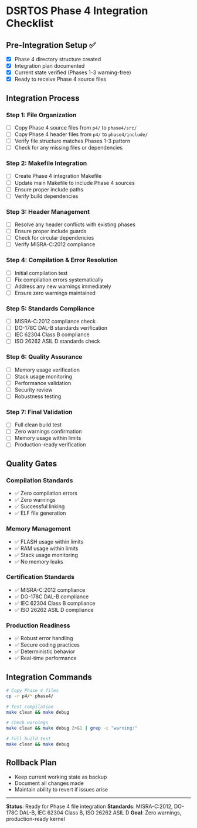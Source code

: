 # DSRTOS Phase 4 Integration Checklist

## Pre-Integration Setup ✅
- [x] Phase 4 directory structure created
- [x] Integration plan documented
- [x] Current state verified (Phases 1-3 warning-free)
- [x] Ready to receive Phase 4 source files

## Integration Process

### Step 1: File Organization
- [ ] Copy Phase 4 source files from `p4/` to `phase4/src/`
- [ ] Copy Phase 4 header files from `p4/` to `phase4/include/`
- [ ] Verify file structure matches Phases 1-3 pattern
- [ ] Check for any missing files or dependencies

### Step 2: Makefile Integration
- [ ] Create Phase 4 integration Makefile
- [ ] Update main Makefile to include Phase 4 sources
- [ ] Ensure proper include paths
- [ ] Verify build dependencies

### Step 3: Header Management
- [ ] Resolve any header conflicts with existing phases
- [ ] Ensure proper include guards
- [ ] Check for circular dependencies
- [ ] Verify MISRA-C:2012 compliance

### Step 4: Compilation & Error Resolution
- [ ] Initial compilation test
- [ ] Fix compilation errors systematically
- [ ] Address any new warnings immediately
- [ ] Ensure zero warnings maintained

### Step 5: Standards Compliance
- [ ] MISRA-C:2012 compliance check
- [ ] DO-178C DAL-B standards verification
- [ ] IEC 62304 Class B compliance
- [ ] ISO 26262 ASIL D standards check

### Step 6: Quality Assurance
- [ ] Memory usage verification
- [ ] Stack usage monitoring
- [ ] Performance validation
- [ ] Security review
- [ ] Robustness testing

### Step 7: Final Validation
- [ ] Full clean build test
- [ ] Zero warnings confirmation
- [ ] Memory usage within limits
- [ ] Production-ready verification

## Quality Gates

### Compilation Standards
- ✅ Zero compilation errors
- ✅ Zero warnings
- ✅ Successful linking
- ✅ ELF file generation

### Memory Management
- ✅ FLASH usage within limits
- ✅ RAM usage within limits
- ✅ Stack usage monitoring
- ✅ No memory leaks

### Certification Standards
- ✅ MISRA-C:2012 compliance
- ✅ DO-178C DAL-B compliance
- ✅ IEC 62304 Class B compliance
- ✅ ISO 26262 ASIL D compliance

### Production Readiness
- ✅ Robust error handling
- ✅ Secure coding practices
- ✅ Deterministic behavior
- ✅ Real-time performance

## Integration Commands
```bash
# Copy Phase 4 files
cp -r p4/* phase4/

# Test compilation
make clean && make debug

# Check warnings
make clean && make debug 2>&1 | grep -c "warning:"

# Full build test
make clean && make debug
```

## Rollback Plan
- Keep current working state as backup
- Document all changes made
- Maintain ability to revert if issues arise

---
**Status**: Ready for Phase 4 file integration
**Standards**: MISRA-C:2012, DO-178C DAL-B, IEC 62304 Class B, ISO 26262 ASIL D
**Goal**: Zero warnings, production-ready kernel








